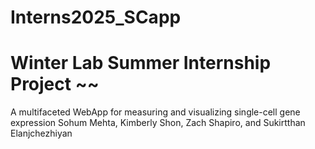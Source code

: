 # Interns2025_SCapp
# Winter Lab Summer Internship Project ~~
A multifaceted WebApp for measuring and visualizing single-cell gene expression
Sohum Mehta, Kimberly Shon, Zach Shapiro, and Sukirtthan Elanjchezhiyan
